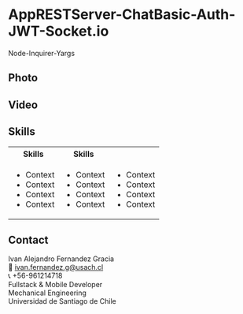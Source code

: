 # AppRESTServer-ChatBasic-Auth-JWT-Socket.io
Node-Inquirer-Yargs

## Photo


## Video 


<!-- Tech -->
## Skills
<table>
  <tbody>
    <tr>
      <th align="center">Skills</th>
      <th align="center">Skills</th>      
    </tr>
        <td>
        <ul>
          <li>Context</li>
          <li>Context</li>
          <li>Context</li>
          <li>Context</li>
        </ul>
      </td>    
        <td>
        <ul>
          <li>Context</li>
          <li>Context</li>
          <li>Context</li>
          <li>Context</li>
        </ul>
      </td>
        <td>
        <ul>
          <li>Context</li>
          <li>Context</li>
          <li>Context</li>
          <li>Context</li>
        </ul>
      </td>
  </tbody>
</table>


<!-- CONTACT -->
## Contact
Ivan Alejandro Fernandez Gracia  
:email: ivan.fernandez.g@usach.cl  
:telephone_receiver: +56-961214718  
Fullstack & Mobile Developer  
Mechanical Engineering  
Universidad de Santiago de Chile
